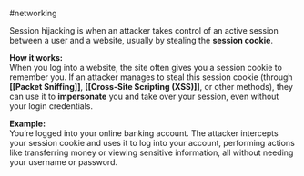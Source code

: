 #networking 

Session hijacking is when an attacker takes control of an active session between a user and a website, usually by stealing the **session cookie**.

**How it works:**  
When you log into a website, the site often gives you a session cookie to remember you. If an attacker manages to steal this session cookie (through **[[Packet Sniffing]]**, **[[Cross-Site Scripting (XSS)]]**, or other methods), they can use it to **impersonate** you and take over your session, even without your login credentials.

**Example:**  
You’re logged into your online banking account. The attacker intercepts your session cookie and uses it to log into your account, performing actions like transferring money or viewing sensitive information, all without needing your username or password.